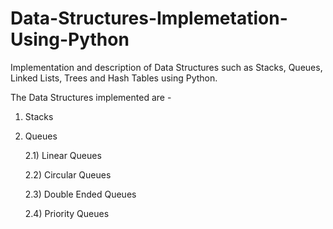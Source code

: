 # Data-Structures-Implemetation-Using-Python
Implementation and description of Data Structures such as Stacks, Queues, Linked Lists, Trees and Hash Tables using Python.

The Data Structures implemented are - 

1) Stacks
2) Queues
   
   2.1) Linear Queues
   
   2.2) Circular Queues
   
   2.3) Double Ended Queues
   
   2.4) Priority Queues
